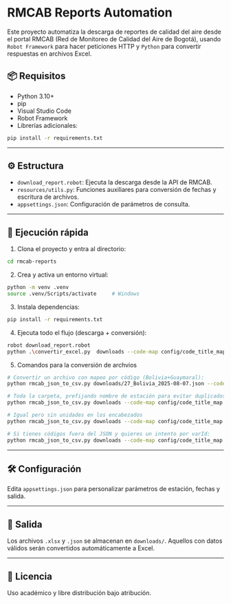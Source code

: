 # RMCAB Reports Automation

Este proyecto automatiza la descarga de reportes de calidad del aire desde el portal RMCAB (Red de Monitoreo de Calidad del Aire de Bogotá), usando `Robot Framework` para hacer peticiones HTTP y `Python` para convertir respuestas en archivos Excel.

## 📦 Requisitos

- Python 3.10+
- pip
- Visual Studio Code
- Robot Framework
- Librerías adicionales:

```bash
pip install -r requirements.txt
```

---

## ⚙️ Estructura

- `download_report.robot`: Ejecuta la descarga desde la API de RMCAB.
- `resources/utils.py`: Funciones auxiliares para conversión de fechas y escritura de archivos.
- `appsettings.json`: Configuración de parámetros de consulta.

---

## 🚀 Ejecución rápida

1. Clona el proyecto y entra al directorio:

```bash
cd rmcab-reports
```

2. Crea y activa un entorno virtual:

```bash
python -m venv .venv
source .venv/Scripts/activate     # Windows
```

3. Instala dependencias:

```bash
pip install -r requirements.txt
```

4. Ejecuta todo el flujo (descarga + conversión):

```bash
robot download_report.robot
python .\convertir_excel.py  downloads --code-map config/code_title_map.json
```

5. Comandos para la conversión de archvios

```bash
# Convertir un archivo con mapeo por código (Bolivia+Guaymaral):
python rmcab_json_to_csv.py downloads/27_Bolivia_2025-08-07.json --code-map config/code_title_map.json

# Toda la carpeta, prefijando nombre de estación para evitar duplicados (PM10, PM2.5, etc.)
python rmcab_json_to_csv.py downloads --code-map config/code_title_map.json --col-prefix name

# Igual pero sin unidades en los encabezados
python rmcab_json_to_csv.py downloads --code-map config/code_title_map.json --col-prefix id --labels-only

# Si tienes códigos fuera del JSON y quieres un intento por varId:
python rmcab_json_to_csv.py downloads --code-map config/code_title_map.json --fallback-varid
```

---

## 🛠 Configuración

Edita `appsettings.json` para personalizar parámetros de estación, fechas y salida.

---

## 📁 Salida

Los archivos `.xlsx` y `.json` se almacenan en `downloads/`. Aquellos con datos válidos serán convertidos automáticamente a Excel.

---

## 📃 Licencia

Uso académico y libre distribución bajo atribución.
